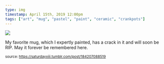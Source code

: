 ```yaml
---
type: img
timestamp: April 15th, 2019 12:00pm
tags: ["art", "mug", "pastel", "paint", "ceramic", "crankpots"]
---
```

<img src="https://saturdayxiii.github.io/media/184207088519.jpg"/>

My favorite mug, which I expertly painted, has a crack in it and will soon be RIP.
May it forever be remembered here.
 
      
      
  
<small>source: https://saturdayxiii.tumblr.com/post/184207088519</small>